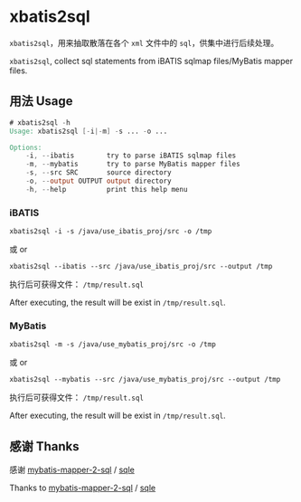 # xbatis2sql

`xbatis2sql`，用来抽取散落在各个 `xml` 文件中的 `sql`，供集中进行后续处理。

`xbatis2sql`, collect sql statements from iBATIS sqlmap files/MyBatis mapper files.

## 用法 Usage

```verilog
# xbatis2sql -h
Usage: xbatis2sql [-i|-m] -s ... -o ...

Options:
    -i, --ibatis        try to parse iBATIS sqlmap files
    -m, --mybatis       try to parse MyBatis mapper files
    -s, --src SRC       source directory
    -o, --output OUTPUT output directory
    -h, --help          print this help menu    
```

### iBATIS

```shell
xbatis2sql -i -s /java/use_ibatis_proj/src -o /tmp
```

或 or

```shell
xbatis2sql --ibatis --src /java/use_ibatis_proj/src --output /tmp
```

执行后可获得文件： `/tmp/result.sql`

After executing, the result will be exist in `/tmp/result.sql`.

### MyBatis

```shell
xbatis2sql -m -s /java/use_mybatis_proj/src -o /tmp
```

或 or

```shell
xbatis2sql --mybatis --src /java/use_mybatis_proj/src --output /tmp
```

执行后可获得文件： `/tmp/result.sql`

After executing, the result will be exist in `/tmp/result.sql`.

## 感谢 Thanks

感谢 [mybatis-mapper-2-sql](https://github.com/actiontech/mybatis-mapper-2-sql) / [sqle](https://github.com/actiontech/sqle)

Thanks to [mybatis-mapper-2-sql](https://github.com/actiontech/mybatis-mapper-2-sql) / [sqle](https://github.com/actiontech/sqle)
